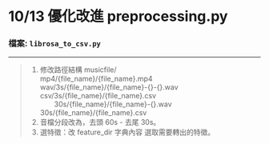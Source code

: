 # 10/13  優化改進 preprocessing.py  
### 檔案: `librosa_to_csv.py`
  ***** *****
  >1. 修改路徑結構 musicfile/<br>
    mp4/{file_name}/{file_name}.mp4<br> 
    wav/3s/{file_name}/{file_name}-{}-{}.wav&emsp;&emsp;csv/3s/{file_name}/{file_name}.csv<br>
    &emsp;&emsp;30s/{file_name}/{file_name}-{}.wav&emsp;&emsp;&emsp;&emsp;30s/{file_name}/{file_name}.csv 
  >2. 音檔分段改為，去頭 60s - 去尾 30s。
  >3. 選特徵：改 feature_dir 字典內容 選取需要轉出的特徵。
